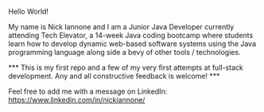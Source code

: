 Hello World!

My name is Nick Iannone and I am a Junior Java Developer currently attending Tech Elevator, a 14-week Java coding bootcamp where students learn how to develop dynamic web-based software systems using the Java programming language along side a bevy of other tools / technologies.

*** This is my first repo and a few of my very first attempts at full-stack development. Any and all constructive feedback is welcome! ***

Feel free to add me with a message on LinkedIn:
https://www.linkedin.com/in/nickiannone/





